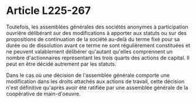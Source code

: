 # Article L225-267

Toutefois, les assemblées générales des sociétés anonymes à participation ouvrière délibérant sur des modifications à apporter aux statuts ou sur des propositions de continuation de la société au-delà du terme fixé pour sa durée ou de dissolution avant ce terme ne sont régulièrement constituées et ne peuvent valablement délibérer qu'autant qu'elles comprennent un nombre d'actionnaires représentant les trois quarts des actions de capital. Il peut en être décidé autrement par les statuts.

Dans le cas où une décision de l'assemblée générale comporte une modification dans les droits attachés aux actions de travail, cette décision n'est définitive qu'après avoir été ratifiée par une assemblée générale de la coopérative de main-d'oeuvre.
